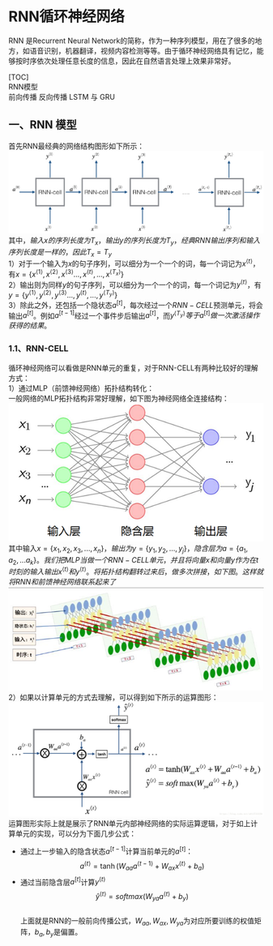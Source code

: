 # RNN循环神经网络
RNN 是Recurrent Neural Network的简称，作为一种序列模型，用在了很多的地方，如语音识别，机器翻译，视频内容检测等等。由于循环神经网络具有记忆，能够按时序依次处理任意长度的信息，因此在自然语言处理上效果非常好。

[TOC]  
RNN模型  
前向传播
反向传播
LSTM 与 GRU  


## 一、RNN 模型
首先RNN最经典的网络结构图形如下所示：  
![Alt text](images/RNN.png)    
其中，$输入x的序列长度为 T_x，输出y的序列长度为 T_y ，经典RNN输出序列和输入序列长度是一样的，因此T_x=T_y$  
1）对于一个输入为$x$的句子序列，可以细分为一个一个的词，每一个词记为$x^{\langle t \rangle}$，有$x=\{x^{\langle 1 \rangle},x^{\langle 2 \rangle},x^{\langle 3 \rangle}...,x^{\langle t \rangle},...,x^{\langle T_x \rangle}\}$  
2）输出则为同样$y$的句子序列，可以细分为一个一个的词，每一个词记为$y^{\langle t \rangle}$，有$y=\{y^{\langle 1 \rangle},y^{\langle 2 \rangle},y^{\langle 3 \rangle}...,y^{\langle t \rangle},...,y^{\langle T_y \rangle}\}$   
3）除此之外，还包括一个隐状态$a^{[t]}$，每次经过一个$RNN-CELL$预测单元，将会输出$a^{[t]}$。例如$a^{[t-1]}$经过一个事件步后输出$a^{[t]}$，而$y^{\langle T_y \rangle}等于a^{[t]}做一次激活操作获得的结果。$

### 1.1、RNN-CELL  
循环神经网络可以看做是RNN单元的重复，对于RNN-CELL有两种比较好的理解方式：  
1）通过MLP（前馈神经网络）拓扑结构转化：   
一般网络的MLP拓扑结构非常好理解，如下图为神经网络全连接结构：  
![Alt text](images/MLP.png)   
其中输入$x=\{x_1,x_2,x_3,...,x_n\}，输出为y=\{y_1,y_2,...,y_j\}，隐含层为a=\{a_1,a_2,...a_k\}。我们把MLP当做一个RNN-CELL单元，并且将向量x和向量y作为在t时刻的输入输出x^{\langle t \rangle}和y^{\langle t \rangle}。将拓扑结构翻转过来后，做多次拼接，如下图。这样就将RNN和前馈神经网络联系起来了$
![Alt text](images/RNNByMLP.png)  
2）如果以计算单元的方式去理解，可以得到如下所示的运算图形： 
![Alt text](images/RNN-CELL.png)  
运算图形实际上就是展示了RNN单元内部神经网络的实际运算逻辑，对于如上计算单元的实现，可以分为下面几步公式：  
- 通过上一步输入的隐含状态$a^{[t-1]}$计算当前单元的$a^{[t]}$：  
$$a^{\langle t \rangle} = \tanh(W_{aa} a^{\langle t-1 \rangle} + W_{ax} x^{\langle t \rangle} + b_a)$$ 
- 通过当前隐含层$a^{[t]}$计算$y^{\langle t \rangle}$  
$$\hat{y}^{\langle t \rangle} = softmax(W_{ya} a^{\langle t \rangle} + b_y)$$  
上面就是RNN的一般前向传播公式，$W_{aa},W_{ax},W_{ya}$为对应所要训练的权值矩阵，$b_a,b_y$是偏置。












